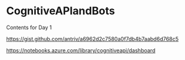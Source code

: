 # CognitiveAPIandBots
Contents for Day 1


https://gist.github.com/antriv/a6962d2c7580a0f7db4b7aabd6d768c5


https://notebooks.azure.com/library/cognitiveapi/dashboard
